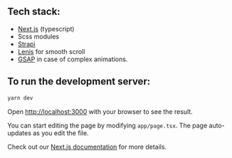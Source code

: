 ## Tech stack: 
- [Next.js](https://nextjs.org/docs) (typescript)
- Scss modules
- [Strapi](https://docs.strapi.io/dev-docs/intro)
- [Lenis](https://github.com/studio-freight/lenis/tree/main/packages/react-lenis) for smooth scroll
- [GSAP](https://gsap.com/docs/v3/) in case of complex animations.

## To run the development server:

```bash
yarn dev
```

Open [http://localhost:3000](http://localhost:3000) with your browser to see the result.

You can start editing the page by modifying `app/page.tsx`. The page auto-updates as you edit the file.

Check out our [Next.js documentation](https://nextjs.org/docs/) for more details.
